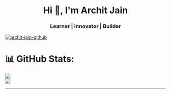 

<h1 align="center">Hi 👋, I'm Archit Jain</h1>
<h3 align="center">Learner | Innovator | Builder</h3>

<p align="left"> <a href="https://github.com/ryo-ma/github-profile-trophy"><img src="https://github-profile-trophy.vercel.app/?username=archit-jain-github" alt="archit-jain-github" /></a> </p>

# 📊 GitHub Stats:
![](https://github-readme-stats.vercel.app/api?username=Archit-Jain-Github&theme=dark&hide_border=false&include_all_commits=true&count_private=false)<br/>
![](https://github-readme-stats.vercel.app/api/top-langs/?username=Archit-Jain-Github&theme=dark&hide_border=false&include_all_commits=true&count_private=false&layout=compact)

---
